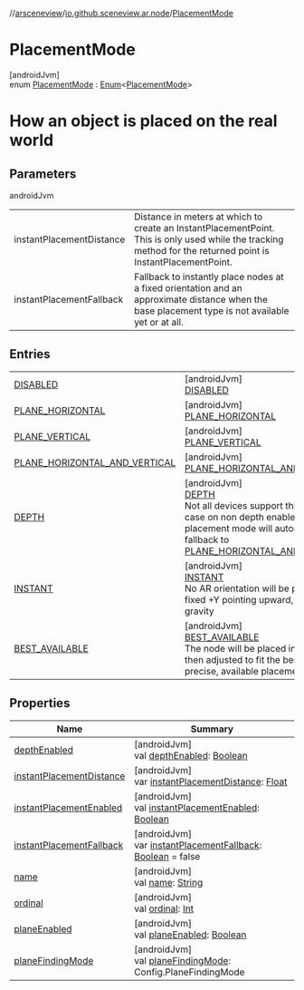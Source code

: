 //[arsceneview](../../../index.md)/[io.github.sceneview.ar.node](../index.md)/[PlacementMode](index.md)

# PlacementMode

[androidJvm]\
enum [PlacementMode](index.md) : [Enum](https://kotlinlang.org/api/latest/jvm/stdlib/kotlin/-enum/index.html)&lt;[PlacementMode](index.md)&gt; 

# How an object is placed on the real world

## Parameters

androidJvm

| | |
|---|---|
| instantPlacementDistance | Distance in meters at which to create an InstantPlacementPoint. This is only used while the tracking method for the returned point is InstantPlacementPoint. |
| instantPlacementFallback | Fallback to instantly place nodes at a fixed orientation and an approximate distance when the base placement type is not available yet or at all. |

## Entries

| | |
|---|---|
| [DISABLED](-d-i-s-a-b-l-e-d/index.md) | [androidJvm]<br>[DISABLED](-d-i-s-a-b-l-e-d/index.md) |
| [PLANE_HORIZONTAL](-p-l-a-n-e_-h-o-r-i-z-o-n-t-a-l/index.md) | [androidJvm]<br>[PLANE_HORIZONTAL](-p-l-a-n-e_-h-o-r-i-z-o-n-t-a-l/index.md) |
| [PLANE_VERTICAL](-p-l-a-n-e_-v-e-r-t-i-c-a-l/index.md) | [androidJvm]<br>[PLANE_VERTICAL](-p-l-a-n-e_-v-e-r-t-i-c-a-l/index.md) |
| [PLANE_HORIZONTAL_AND_VERTICAL](-p-l-a-n-e_-h-o-r-i-z-o-n-t-a-l_-a-n-d_-v-e-r-t-i-c-a-l/index.md) | [androidJvm]<br>[PLANE_HORIZONTAL_AND_VERTICAL](-p-l-a-n-e_-h-o-r-i-z-o-n-t-a-l_-a-n-d_-v-e-r-t-i-c-a-l/index.md) |
| [DEPTH](-d-e-p-t-h/index.md) | [androidJvm]<br>[DEPTH](-d-e-p-t-h/index.md)<br>Not all devices support this mode. In case on non depth enabled device the placement mode will automatically fallback to [PLANE_HORIZONTAL_AND_VERTICAL](-p-l-a-n-e_-h-o-r-i-z-o-n-t-a-l_-a-n-d_-v-e-r-t-i-c-a-l/index.md). |
| [INSTANT](-i-n-s-t-a-n-t/index.md) | [androidJvm]<br>[INSTANT](-i-n-s-t-a-n-t/index.md)<br>No AR orientation will be provided = fixed +Y pointing upward, against gravity |
| [BEST_AVAILABLE](-b-e-s-t_-a-v-a-i-l-a-b-l-e/index.md) | [androidJvm]<br>[BEST_AVAILABLE](-b-e-s-t_-a-v-a-i-l-a-b-l-e/index.md)<br>The node will be placed instantly and then adjusted to fit the best accurate, precise, available placement. |

## Properties

| Name | Summary |
|---|---|
| [depthEnabled](depth-enabled.md) | [androidJvm]<br>val [depthEnabled](depth-enabled.md): [Boolean](https://kotlinlang.org/api/latest/jvm/stdlib/kotlin/-boolean/index.html) |
| [instantPlacementDistance](instant-placement-distance.md) | [androidJvm]<br>var [instantPlacementDistance](instant-placement-distance.md): [Float](https://kotlinlang.org/api/latest/jvm/stdlib/kotlin/-float/index.html) |
| [instantPlacementEnabled](instant-placement-enabled.md) | [androidJvm]<br>val [instantPlacementEnabled](instant-placement-enabled.md): [Boolean](https://kotlinlang.org/api/latest/jvm/stdlib/kotlin/-boolean/index.html) |
| [instantPlacementFallback](instant-placement-fallback.md) | [androidJvm]<br>var [instantPlacementFallback](instant-placement-fallback.md): [Boolean](https://kotlinlang.org/api/latest/jvm/stdlib/kotlin/-boolean/index.html) = false |
| [name](../../io.github.sceneview.ar.scene/-plane-renderer/-plane-renderer-mode/-r-e-n-d-e-r_-c-e-n-t-e-r/index.md#-372974862%2FProperties%2F-58641720) | [androidJvm]<br>val [name](../../io.github.sceneview.ar.scene/-plane-renderer/-plane-renderer-mode/-r-e-n-d-e-r_-c-e-n-t-e-r/index.md#-372974862%2FProperties%2F-58641720): [String](https://kotlinlang.org/api/latest/jvm/stdlib/kotlin/-string/index.html) |
| [ordinal](../../io.github.sceneview.ar.scene/-plane-renderer/-plane-renderer-mode/-r-e-n-d-e-r_-c-e-n-t-e-r/index.md#-739389684%2FProperties%2F-58641720) | [androidJvm]<br>val [ordinal](../../io.github.sceneview.ar.scene/-plane-renderer/-plane-renderer-mode/-r-e-n-d-e-r_-c-e-n-t-e-r/index.md#-739389684%2FProperties%2F-58641720): [Int](https://kotlinlang.org/api/latest/jvm/stdlib/kotlin/-int/index.html) |
| [planeEnabled](plane-enabled.md) | [androidJvm]<br>val [planeEnabled](plane-enabled.md): [Boolean](https://kotlinlang.org/api/latest/jvm/stdlib/kotlin/-boolean/index.html) |
| [planeFindingMode](plane-finding-mode.md) | [androidJvm]<br>val [planeFindingMode](plane-finding-mode.md): Config.PlaneFindingMode |
